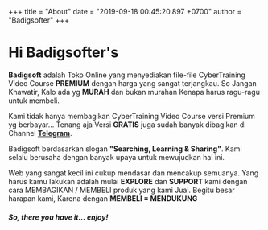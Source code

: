+++
title = "About"
date = "2019-09-18 00:45:20.897 +0700"
author = "Badigsofter"
+++

# Hi Badigsofter's

**Badigsoft** adalah Toko Online yang menyediakan file-file CyberTraining Video Course **PREMIUM** dengan harga yang sangat terjangkau. So Jangan Khawatir, Kalo ada yg **MURAH** dan bukan murahan Kenapa harus ragu-ragu untuk membeli.

Kami tidak hanya membagikan CyberTraining Video Course versi Premium yg berbayar... Tenang aja Versi **GRATIS** juga sudah banyak dibagikan di Channel [**Telegram**](https://t.me/IdbmbNetwork).

Badigsoft berdasarkan slogan **"Searching, Learning & Sharing"**. Kami selalu berusaha dengan banyak upaya untuk mewujudkan hal ini.

Web yang sangat kecil ini cukup mendasar dan mencakup semuanya. Yang harus kamu lakukan adalah mulai **EXPLORE** dan **SUPPORT** kami dengan cara MEMBAGIKAN / MEMBELI produk yang kami Jual. Begitu besar harapan kami, Karena dengan **MEMBELI = MENDUKUNG**

##### So, there you have it... enjoy!
